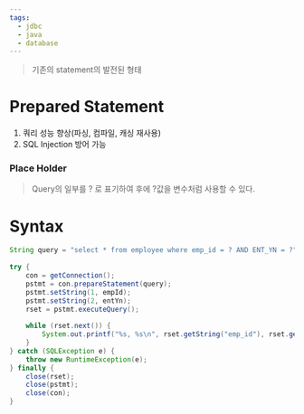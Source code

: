 ```yaml
---
tags:
  - jdbc
  - java
  - database
---
```

> 기존의 statement의 발전된 형태

# Prepared Statement
1. 쿼리 성능 향상(파싱, 컴파일, 캐싱 재사용)
2. SQL Injection 방어 가능

### Place Holder
> Query의 일부를 ? 로 표기하여 후에 ?값을 변수처럼 사용할 수 있다.
# Syntax

```Java
String query = "select * from employee where emp_id = ? AND ENT_YN = ?";   // ?: place holder  
  
try {  
    con = getConnection();  
    pstmt = con.prepareStatement(query);  
    pstmt.setString(1, empId);  
    pstmt.setString(2, entYn);  
    rset = pstmt.executeQuery();  
  
    while (rset.next()) {  
        System.out.printf("%s, %s\n", rset.getString("emp_id"), rset.getString("emp_name"));  
    }  
} catch (SQLException e) {  
    throw new RuntimeException(e);  
} finally {  
    close(rset);  
    close(pstmt);  
    close(con);  
}
```